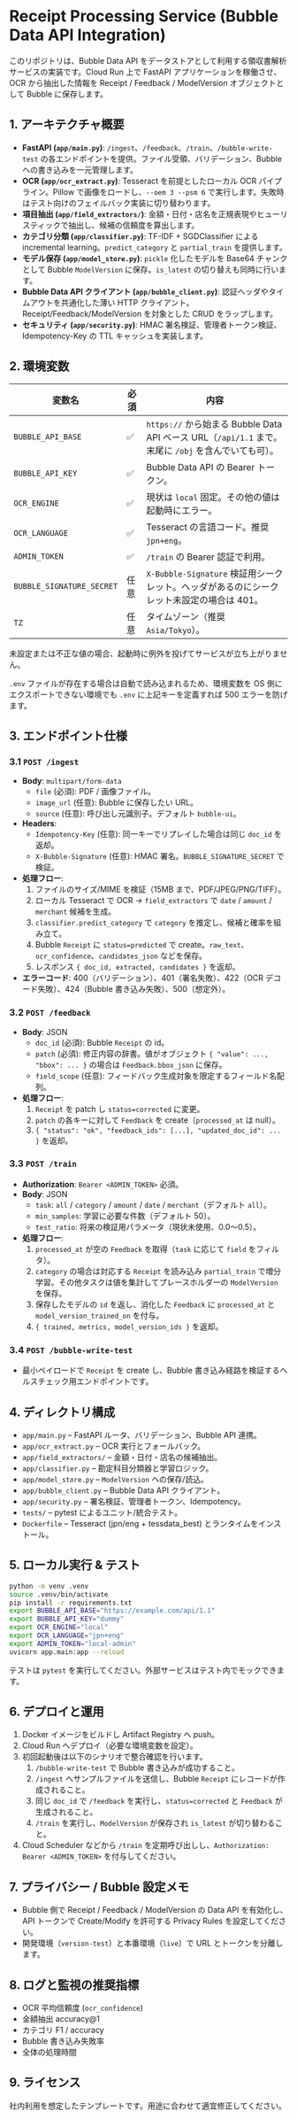 # Receipt Processing Service (Bubble Data API Integration)

このリポジトリは、Bubble Data API をデータストアとして利用する領収書解析サービスの実装です。Cloud Run 上で FastAPI アプリケーションを稼働させ、OCR から抽出した情報を Receipt / Feedback / ModelVersion オブジェクトとして Bubble に保存します。

## 1. アーキテクチャ概要
- **FastAPI (`app/main.py`)**: `/ingest`、`/feedback`、`/train`、`/bubble-write-test` の各エンドポイントを提供。ファイル受領、バリデーション、Bubble への書き込みを一元管理します。
- **OCR (`app/ocr_extract.py`)**: Tesseract を前提としたローカル OCR パイプライン。Pillow で画像をロードし、`--oem 3 --psm 6` で実行します。失敗時はテスト向けのフェイルバック実装に切り替わります。
- **項目抽出 (`app/field_extractors/`)**: 金額・日付・店名を正規表現やヒューリスティックで抽出し、候補の信頼度を算出します。
- **カテゴリ分類 (`app/classifier.py`)**: TF-IDF + SGDClassifier による incremental learning。`predict_category` と `partial_train` を提供します。
- **モデル保存 (`app/model_store.py`)**: `pickle` 化したモデルを Base64 チャンクとして Bubble `ModelVersion` に保存。`is_latest` の切り替えも同時に行います。
- **Bubble Data API クライアント (`app/bubble_client.py`)**: 認証ヘッダやタイムアウトを共通化した薄い HTTP クライアント。Receipt/Feedback/ModelVersion を対象とした CRUD をラップします。
- **セキュリティ (`app/security.py`)**: HMAC 署名検証、管理者トークン検証、Idempotency-Key の TTL キャッシュを実装します。

## 2. 環境変数
| 変数名 | 必須 | 内容 |
| --- | --- | --- |
| `BUBBLE_API_BASE` | ✅ | `https://` から始まる Bubble Data API ベース URL（`/api/1.1` まで。末尾に `/obj` を含んでいても可）。|
| `BUBBLE_API_KEY` | ✅ | Bubble Data API の Bearer トークン。|
| `OCR_ENGINE` | ✅ | 現状は `local` 固定。その他の値は起動時にエラー。|
| `OCR_LANGUAGE` | ✅ | Tesseract の言語コード。推奨 `jpn+eng`。|
| `ADMIN_TOKEN` | ✅ | `/train` の Bearer 認証で利用。|
| `BUBBLE_SIGNATURE_SECRET` | 任意 | `X-Bubble-Signature` 検証用シークレット。ヘッダがあるのにシークレット未設定の場合は 401。|
| `TZ` | 任意 | タイムゾーン（推奨 `Asia/Tokyo`）。|

未設定または不正な値の場合、起動時に例外を投げてサービスが立ち上がりません。

`.env` ファイルが存在する場合は自動で読み込まれるため、環境変数を OS 側にエクスポートできない環境でも `.env` に上記キーを定義すれば 500 エラーを防げます。

## 3. エンドポイント仕様
### 3.1 `POST /ingest`
- **Body**: `multipart/form-data`
  - `file` (必須): PDF / 画像ファイル。
  - `image_url` (任意): Bubble に保存したい URL。
  - `source` (任意): 呼び出し元識別子。デフォルト `bubble-ui`。
- **Headers**:
  - `Idempotency-Key` (任意): 同一キーでリプレイした場合は同じ `doc_id` を返却。
  - `X-Bubble-Signature` (任意): HMAC 署名。`BUBBLE_SIGNATURE_SECRET` で検証。
- **処理フロー**:
  1. ファイルのサイズ/MIME を検証（15MB まで、PDF/JPEG/PNG/TIFF）。
  2. ローカル Tesseract で OCR → `field_extractors` で `date` / `amount` / `merchant` 候補を生成。
  3. `classifier.predict_category` で `category` を推定し、候補と確率を組み立て。
  4. Bubble `Receipt` に `status=predicted` で create。`raw_text`、`ocr_confidence`、`candidates_json` などを保存。
  5. レスポンス `{ doc_id, extracted, candidates }` を返却。
- **エラーコード**: 400（バリデーション）、401（署名失敗）、422（OCR デコード失敗）、424（Bubble 書き込み失敗）、500（想定外）。

### 3.2 `POST /feedback`
- **Body**: JSON
  - `doc_id` (必須): Bubble `Receipt` の id。
  - `patch` (必須): 修正内容の辞書。値がオブジェクト `{ "value": ..., "bbox": ... }` の場合は `Feedback.bbox_json` に保存。
  - `field_scope` (任意): フィードバック生成対象を限定するフィールド名配列。
- **処理フロー**:
  1. `Receipt` を patch し `status=corrected` に変更。
  2. `patch` の各キーに対して `Feedback` を create（`processed_at` は null）。
  3. `{ "status": "ok", "feedback_ids": [...], "updated_doc_id": ... }` を返却。

### 3.3 `POST /train`
- **Authorization**: `Bearer <ADMIN_TOKEN>` 必須。
- **Body**: JSON
  - `task`: `all` / `category` / `amount` / `date` / `merchant`（デフォルト `all`）。
  - `min_samples`: 学習に必要な件数（デフォルト 50）。
  - `test_ratio`: 将来の検証用パラメータ（現状未使用、0.0〜0.5）。
- **処理フロー**:
  1. `processed_at` が空の `Feedback` を取得（`task` に応じて `field` をフィルタ）。
  2. `category` の場合は対応する `Receipt` を読み込み `partial_train` で増分学習。その他タスクは値を集計してプレースホルダーの `ModelVersion` を保存。
  3. 保存したモデルの `id` を返し、消化した `Feedback` に `processed_at` と `model_version_trained_on` を付与。
  4. `{ trained, metrics, model_version_ids }` を返却。

### 3.4 `POST /bubble-write-test`
- 最小ペイロードで `Receipt` を create し、Bubble 書き込み経路を検証するヘルスチェック用エンドポイントです。

## 4. ディレクトリ構成
- `app/main.py` – FastAPI ルータ、バリデーション、Bubble API 連携。
- `app/ocr_extract.py` – OCR 実行とフォールバック。
- `app/field_extractors/` – 金額・日付・店名の候補抽出。
- `app/classifier.py` – 勘定科目分類器と学習ロジック。
- `app/model_store.py` – `ModelVersion` への保存/読込。
- `app/bubble_client.py` – Bubble Data API クライアント。
- `app/security.py` – 署名検証、管理者トークン、Idempotency。
- `tests/` – pytest によるユニット/統合テスト。
- `Dockerfile` – Tesseract (jpn/eng + tessdata_best) とランタイムをインストール。

## 5. ローカル実行 & テスト
```bash
python -m venv .venv
source .venv/bin/activate
pip install -r requirements.txt
export BUBBLE_API_BASE="https://example.com/api/1.1"
export BUBBLE_API_KEY="dummy"
export OCR_ENGINE="local"
export OCR_LANGUAGE="jpn+eng"
export ADMIN_TOKEN="local-admin"
uvicorn app.main:app --reload
```

テストは `pytest` を実行してください。外部サービスはテスト内でモックできます。

## 6. デプロイと運用
1. Docker イメージをビルドし Artifact Registry へ push。
2. Cloud Run へデプロイ（必要な環境変数を設定）。
3. 初回起動後は以下のシナリオで整合確認を行います。
   1. `/bubble-write-test` で Bubble 書き込みが成功すること。
   2. `/ingest` へサンプルファイルを送信し、Bubble `Receipt` にレコードが作成されること。
   3. 同じ `doc_id` で `/feedback` を実行し、`status=corrected` と `Feedback` が生成されること。
   4. `/train` を実行し、`ModelVersion` が保存され `is_latest` が切り替わること。
4. Cloud Scheduler などから `/train` を定期呼び出しし、`Authorization: Bearer <ADMIN_TOKEN>` を付与してください。

## 7. プライバシー / Bubble 設定メモ
- Bubble 側で Receipt / Feedback / ModelVersion の Data API を有効化し、API トークンで Create/Modify を許可する Privacy Rules を設定してください。
- 開発環境（`version-test`）と本番環境（`live`）で URL とトークンを分離します。

## 8. ログと監視の推奨指標
- OCR 平均信頼度 (`ocr_confidence`)
- 金額抽出 accuracy@1
- カテゴリ F1 / accuracy
- Bubble 書き込み失敗率
- 全体の処理時間

## 9. ライセンス
社内利用を想定したテンプレートです。用途に合わせて適宜修正してください。
